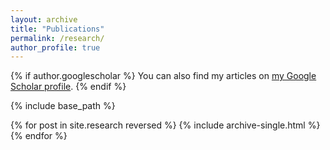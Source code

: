 ```yaml
---
layout: archive
title: "Publications"
permalink: /research/
author_profile: true
---
```


{% if author.googlescholar %}
  You can also find my articles on [my Google Scholar profile]({{author.googlescholar}})</a>.</u>
{% endif %}

{% include base_path %}

{% for post in site.research reversed %}
  {% include archive-single.html %}
{% endfor %}
